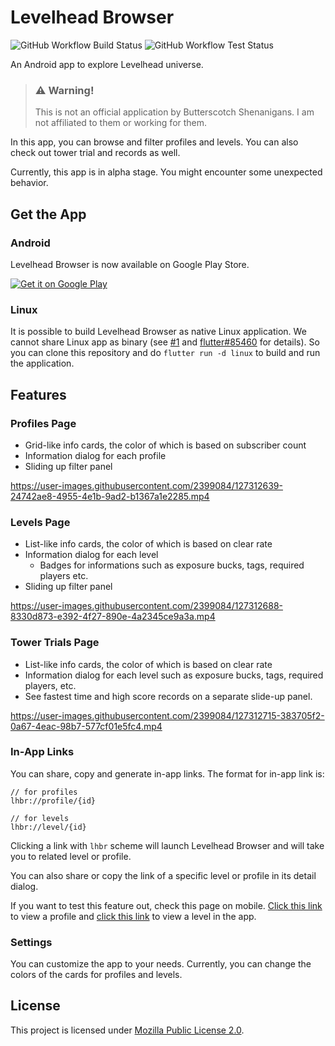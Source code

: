 # Levelhead Browser

![GitHub Workflow Build Status](https://img.shields.io/github/workflow/status/erayerdin/levelheadbrowser/build?style=flat-square&label=build)
![GitHub Workflow Test Status](https://img.shields.io/github/workflow/status/erayerdin/levelheadbrowser/test?style=flat-square&label=tests)

An Android app to explore Levelhead universe.

 > ### ⚠️ Warning!
 >
 > This is not an official application by Butterscotch Shenanigans. I am not affiliated to them or working for them.

In this app, you can browse and filter profiles and levels. You can also check out tower trial and records as well.

Currently, this app is in alpha stage. You might encounter some unexpected behavior.

## Get the App

### Android

Levelhead Browser is now available on Google Play Store.

<a href='https://play.google.com/store/apps/details?id=com.erayerdin.levelheadbrowser&pcampaignid=pcampaignidMKT-Other-global-all-co-prtnr-py-PartBadge-Mar2515-1'><img alt='Get it on Google Play' src='https://play.google.com/intl/en_us/badges/static/images/badges/en_badge_web_generic.png'/></a>

### Linux

It is possible to build Levelhead Browser as native Linux application. We cannot share Linux app as binary (see [#1](https://github.com/erayerdin/levelheadbrowser/issues/1) and [flutter#85460](https://github.com/flutter/flutter/issues/85460) for details). So you can clone this repository and do `flutter run -d linux` to build and run the application.

## Features

### Profiles Page

- Grid-like info cards, the color of which is based on subscriber count
- Information dialog for each profile
- Sliding up filter panel

https://user-images.githubusercontent.com/2399084/127312639-24742ae8-4955-4e1b-9ad2-b1367a1e2285.mp4

### Levels Page

- List-like info cards, the color of which is based on clear rate
- Information dialog for each level
  - Badges for informations such as exposure bucks, tags, required players etc.
- Sliding up filter panel

https://user-images.githubusercontent.com/2399084/127312688-8330d873-e392-4f27-890e-4a2345ce9a3a.mp4

### Tower Trials Page

 - List-like info cards, the color of which is based on clear rate
 - Information dialog for each level such as exposure bucks, tags, required players, etc.
 - See fastest time and high score records on a separate slide-up panel.

https://user-images.githubusercontent.com/2399084/127312715-383705f2-0a67-4eac-98b7-577cf01e5fc4.mp4

### In-App Links

You can share, copy and generate in-app links. The format for in-app link is:

```plain
// for profiles
lhbr://profile/{id}

// for levels
lhbr://level/{id}
```

Clicking a link with `lhbr` scheme will launch Levelhead Browser and will take you to related level or profile.

You can also share or copy the link of a specific level or profile in its detail dialog.

If you want to test this feature out, check this page on mobile. [Click this link](lhbr://profile/bscotch404) to view a profile and [click this link](lhbr://level/th73wtq) to view a level in the app.

### Settings

You can customize the app to your needs. Currently, you can change the colors of the cards for profiles and levels.

## License

This project is licensed under [Mozilla Public License 2.0](https://www.mozilla.org/en-US/MPL/2.0/).
